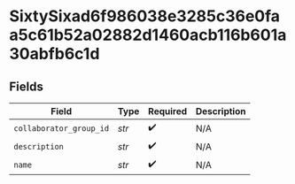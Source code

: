 # SixtySixad6f986038e3285c36e0faa5c61b52a02882d1460acb116b601a30abfb6c1d


## Fields

| Field                   | Type                    | Required                | Description             |
| ----------------------- | ----------------------- | ----------------------- | ----------------------- |
| `collaborator_group_id` | *str*                   | :heavy_check_mark:      | N/A                     |
| `description`           | *str*                   | :heavy_check_mark:      | N/A                     |
| `name`                  | *str*                   | :heavy_check_mark:      | N/A                     |